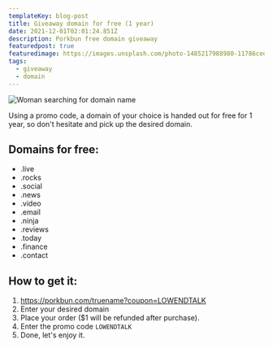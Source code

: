 ```yaml
---
templateKey: blog-post
title: Giveaway domain for free (1 year)
date: 2021-12-01T02:01:24.851Z
description: Porkbun free domain giveaway
featuredpost: true
featuredimage: https://images.unsplash.com/photo-1485217988980-11786ced9454?ixlib=rb-1.2.1&ixid=MnwxMjA3fDB8MHxwaG90by1wYWdlfHx8fGVufDB8fHx8&auto=format&fit=crop&w=870&q=80
tags:
  - giveaway
  - domain
---
```

![Woman searching for domain name](https://images.unsplash.com/photo-1485217988980-11786ced9454?ixlib=rb-1.2.1&ixid=MnwxMjA3fDB8MHxwaG90by1wYWdlfHx8fGVufDB8fHx8&auto=format&fit=crop&w=870&q=80)

Using a promo code, a domain of your choice is handed out for free for 1 year, so don't hesitate and pick up the desired domain.

## Domains for free:

* .live 
* .rocks
* .social
* .news
* .video
* .email
* .ninja
* .reviews
* .today
* .finance
* .contact

## How to get it:

1. https://porkbun.com/truename?coupon=LOWENDTALK
2. Enter your desired domain
3. Place your order ($1 will be refunded after purchase).
4. Enter the promo code `LOWENDTALK`
5. Done, let's enjoy it.